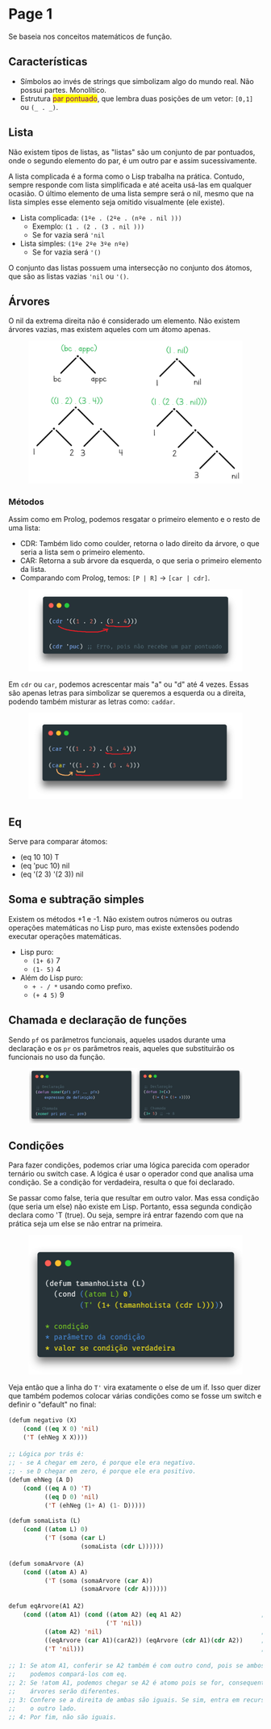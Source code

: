 # Page 1

Se baseia nos conceitos matemáticos de função.

## Características

* Símbolos ao invés de strings que simbolizam algo do mundo real. Não possui partes. Monolítico.
* Estrutura <mark style="color:purple;">par pontuado</mark>, que lembra duas posições de um vetor: `[0,1]` ou `(_ . _)`.

## Lista

Não existem tipos de listas, as "listas" são um conjunto de par pontuados, onde o segundo elemento do par, é um outro par e assim sucessivamente.

A lista complicada é a forma como o Lisp trabalha na prática. Contudo, sempre responde com lista simplificada e até aceita usá-las em qualquer ocasião. O último elemento de uma lista sempre será o nil, mesmo que na lista simples esse elemento seja omitido visualmente (ele existe).

* Lista complicada: `(1ºe . (2ºe . (nºe . nil )))`
  * Exemplo: `(1 . (2 . (3 . nil )))`
  * Se for vazia será `'nil`
* Lista simples: `(1ºe 2ºe 3ºe nºe)`
  * Se for vazia será `'()`

O conjunto das listas possuem uma intersecção no conjunto dos átomos, que são as listas vazias `'nil` ou `'()`.

## Árvores

O nil da extrema direita não é considerado um elemento. Não existem árvores vazias, mas existem aqueles com um átomo apenas.

<figure><img src="../../../.gitbook/assets/lisp arvores.png" alt=""><figcaption></figcaption></figure>

### Métodos

Assim como em Prolog, podemos resgatar o primeiro elemento e o resto de uma lista:

* CDR: Também lido como coulder, retorna o lado direito da árvore, o que seria a lista sem o primeiro elemento.
* CAR: Retorna a sub árvore da esquerda, o que seria o primeiro elemento da lista.
* Comparando com Prolog, temos: `[P | R]` -> `[car | cdr]`.

<figure><img src="../../../.gitbook/assets/lisp cdr car.png" alt=""><figcaption></figcaption></figure>

Em `cdr` ou `car`, podemos acrescentar mais "a" ou "d" até 4 vezes. Essas são apenas letras para simbolizar se queremos a esquerda ou a direita, podendo também misturar as letras como: `caddar`.

<figure><img src="../../../.gitbook/assets/lisp caar com dois a.png" alt=""><figcaption></figcaption></figure>

## Eq

Serve para comparar átomos:

* (eq 10 10) T
* (eq 'puc 10) nil
* (eq '(2 3) '(2 3)) nil

## Soma e subtração simples

Existem os métodos +1 e -1. Não existem outros números ou outras operações matemáticas no Lisp puro, mas existe extensões podendo executar operações matemáticas.

* Lisp puro:
  * `(1+ 6)` 7
  * `(1- 5)` 4
* Além do Lisp puro:
  * `+ - / *` usando como prefixo.
  * `(+ 4 5)` 9

## Chamada e declaração de funções

Sendo `pf` os parâmetros funcionais, aqueles usados durante uma declaração e os `pr` os parâmetros reais, aqueles que substituirão os funcionais no uso da função.

<figure><img src="../../../.gitbook/assets/lisp funções.png" alt=""><figcaption></figcaption></figure>

## Condições

Para fazer condições, podemos criar uma lógica parecida com operador ternário ou switch case. A lógica é usar o operador cond que analisa uma condição. Se a condição for verdadeira, resulta o que foi declarado.

Se passar como false, teria que resultar em outro valor. Mas essa condição (que seria um else) não existe em Lisp. Portanto, essa segunda condição declara como 'T (true). Ou seja, sempre irá entrar fazendo com que na prática seja um else se não entrar na primeira.

<figure><img src="../../../.gitbook/assets/lisp cond.png" alt=""><figcaption></figcaption></figure>

Veja então que a linha do `T'` vira exatamente o else de um if. Isso quer dizer que também podemos colocar várias condições como se fosse um switch e definir o "default" no final:

```lisp
(defum negativo (X)
    (cond ((eq X 0) 'nil)
    ('T (ehNeg X X))))
    
;; Lógica por trás é: 
;; - se A chegar em zero, é porque ele era negativo.
;; - se D chegar em zero, é porque ele era positivo.
(defum ehNeg (A D)
    (cond ((eq A 0) 'T)
          ((eq D 0) 'nil)
          ('T (ehNeg (1+ A) (1- D)))))
```

```lisp
(defum somaLista (L)
    (cond ((atom L) 0)
          ('T (soma (car L)
                    (somaLista (cdr L))))))
                    
(defum somaArvore (A)
    (cond ((atom A) A)
          ('T (soma (somaArvore (car A))
                    (somaArvore (cdr A))))))
                    
defum eqArvore(A1 A2)
    (cond ((atom A1) (cond ((atom A2) (eq A1 A2)                      ;; 1
                           ('T 'nil))
          ((atom A2) 'nil)                                            ;; 2
          ((eqArvore (car A1)(carA2)) (eqArvore (cdr A1)(cdr A2))     ;; 3
          ('T 'nil)))                                                 ;; 4
          
;; 1: Se atom A1, conferir se A2 também é com outro cond, pois se ambos forem átomos,
;;    podemos compará-los com eq.
;; 2: Se !atom A1, podemos chegar se A2 é atomo pois se for, consequentemente, as
;;    árvores serão diferentes.
;; 3: Confere se a direita de ambas são iguais. Se sim, entra em recursão para checar
;;    o outro lado.
;; 4: Por fim, não são iguais.
```
